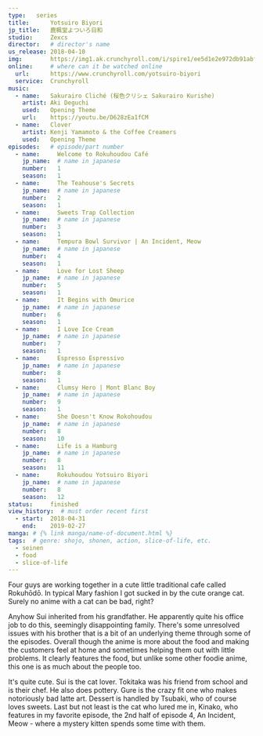 ```yaml
---
type:   series
title:      Yotsuiro Biyori
jp_title:   鹿楓堂よついろ日和
studio:     Zexcs
director:   # director's name
us_release: 2018-04-10 
img:        https://img1.ak.crunchyroll.com/i/spire1/ee5d1e2e972db91abfdd90284c8b74351523301700_full.jpg 
online:     # where can it be watched online
  url:      https://www.crunchyroll.com/yotsuiro-biyori
  service:  Crunchyroll
music:
  - name:   Sakurairo Cliché (桜色クリシェ Sakurairo Kurishe)
    artist: Aki Deguchi
    used:   Opening Theme
    url:    https://youtu.be/D628zEa1fCM
  - name:   Clover 
    artist: Kenji Yamamoto & the Coffee Creamers
    used:   Opening Theme
episodes:   # episode/part number
  - name:     Welcome to Rokuhoudou Café
    jp_name:  # name in japanese
    number:   1
    season:   1
  - name:     The Teahouse's Secrets
    jp_name:  # name in japanese
    number:   2
    season:   1
  - name:     Sweets Trap Collection
    jp_name:  # name in japanese
    number:   3
    season:   1
  - name:     Tempura Bowl Survivor | An Incident, Meow
    jp_name:  # name in japanese
    number:   4
    season:   1
  - name:     Love for Lost Sheep
    jp_name:  # name in japanese
    number:   5
    season:   1
  - name:     It Begins with Omurice
    jp_name:  # name in japanese
    number:   6
    season:   1
  - name:     I Love Ice Cream
    jp_name:  # name in japanese
    number:   7
    season:   1
  - name:     Espresso Espressivo
    jp_name:  # name in japanese
    number:   8
    season:   1
  - name:     Clumsy Hero | Mont Blanc Boy
    jp_name:  # name in japanese
    number:   9
    season:   1
  - name:     She Doesn't Know Rokohoudou
    jp_name:  # name in japanese
    number:   8
    season:   10
  - name:     Life is a Hamburg
    jp_name:  # name in japanese
    number:   8
    season:   11
  - name:     Rokuhoudou Yotsuiro Biyori
    jp_name:  # name in japanese
    number:   8
    season:   12
status:     finished
view_history:  # must order recent first
  - start:  2018-04-31 
    end:    2019-02-27
manga: # {% link manga/name-of-document.html %}
tags:  # genre: shojo, shonen, action, slice-of-life, etc.
  - seinen
  - food
  - slice-of-life
---
```


Four guys are working together in a cute little traditional cafe called Rokuhōdō. In typical Mary fashion I got sucked in by the cute orange cat. Surely no anime with a cat can be bad, right?

Anyhow Sui inherited from his grandfather. He apparently quite his office job to do this, seemingly disappointing family. There's some unresolved issues with his brother that is a bit of an underlying theme through some of the episodes. Overall though the anime is more about the food and making the customers feel at home and sometimes helping them out with little problems. It clearly features the food, but unlike some other foodie anime, this one is as much about the people too.

It's quite cute. Sui is the cat lover. Tokitaka was his friend from school and is their chef. He also does pottery. Gure is the crazy fit one who makes notoriously bad latte art. Dessert is handled by Tsubaki, who of course loves sweets. Last but not least is the cat who lured me in, Kinako, who features in my favorite episode, the 2nd half of episode 4, An Incident, Meow - where a mystery kitten spends some time with them.
